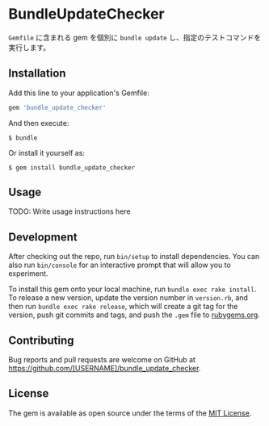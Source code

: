 # BundleUpdateChecker

`Gemfile` に含まれる gem を個別に `bundle update` し、指定のテストコマンドを実行します。


## Installation

Add this line to your application's Gemfile:

```ruby
gem 'bundle_update_checker'
```

And then execute:

    $ bundle

Or install it yourself as:

    $ gem install bundle_update_checker

## Usage

TODO: Write usage instructions here

## Development

After checking out the repo, run `bin/setup` to install dependencies. You can also run `bin/console` for an interactive prompt that will allow you to experiment.

To install this gem onto your local machine, run `bundle exec rake install`. To release a new version, update the version number in `version.rb`, and then run `bundle exec rake release`, which will create a git tag for the version, push git commits and tags, and push the `.gem` file to [rubygems.org](https://rubygems.org).

## Contributing

Bug reports and pull requests are welcome on GitHub at https://github.com/[USERNAME]/bundle_update_checker.


## License

The gem is available as open source under the terms of the [MIT License](http://opensource.org/licenses/MIT).
